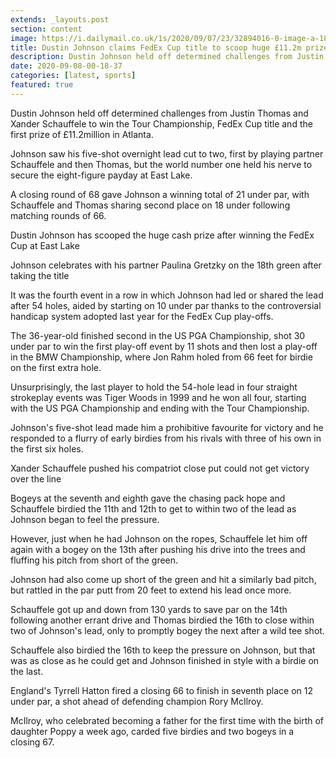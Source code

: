 ```yaml
---
extends: _layouts.post
section: content
image: https://i.dailymail.co.uk/1s/2020/09/07/23/32894016-0-image-a-18_1599519431189.jpg 
title: Dustin Johnson claims FedEx Cup title to scoop huge £11.2m prize pot at East Lake 
description: Dustin Johnson held off determined challenges from Justin Thomas and Xander Schauffele to win the Tour Championship, FedEx Cup title and the first prize of £11.2million in Atlanta. 
date: 2020-09-08-00-18-37 
categories: [latest, sports] 
featured: true 
--- 
```

Dustin Johnson held off determined challenges from Justin Thomas and Xander Schauffele to win the Tour Championship, FedEx Cup title and the first prize of £11.2million in Atlanta.

Johnson saw his five-shot overnight lead cut to two, first by playing partner Schauffele and then Thomas, but the world number one held his nerve to secure the eight-figure payday at East Lake.

A closing round of 68 gave Johnson a winning total of 21 under par, with Schauffele and Thomas sharing second place on 18 under following matching rounds of 66.

Dustin Johnson has scooped the huge cash prize after winning the FedEx Cup at East Lake

Johnson celebrates with his partner Paulina Gretzky on the 18th green after taking the title

It was the fourth event in a row in which Johnson had led or shared the lead after 54 holes, aided by starting on 10 under par thanks to the controversial handicap system adopted last year for the FedEx Cup play-offs.

The 36-year-old finished second in the US PGA Championship, shot 30 under par to win the first play-off event by 11 shots and then lost a play-off in the BMW Championship, where Jon Rahm holed from 66 feet for birdie on the first extra hole.

Unsurprisingly, the last player to hold the 54-hole lead in four straight strokeplay events was Tiger Woods in 1999 and he won all four, starting with the US PGA Championship and ending with the Tour Championship.

Johnson's five-shot lead made him a prohibitive favourite for victory and he responded to a flurry of early birdies from his rivals with three of his own in the first six holes.

Xander Schauffele pushed his compatriot close put could not get victory over the line 

Bogeys at the seventh and eighth gave the chasing pack hope and Schauffele birdied the 11th and 12th to get to within two of the lead as Johnson began to feel the pressure.

However, just when he had Johnson on the ropes, Schauffele let him off again with a bogey on the 13th after pushing his drive into the trees and fluffing his pitch from short of the green.

Johnson had also come up short of the green and hit a similarly bad pitch, but rattled in the par putt from 20 feet to extend his lead once more.

Schauffele got up and down from 130 yards to save par on the 14th following another errant drive and Thomas birdied the 16th to close within two of Johnson's lead, only to promptly bogey the next after a wild tee shot.

Schauffele also birdied the 16th to keep the pressure on Johnson, but that was as close as he could get and Johnson finished in style with a birdie on the last.

England's Tyrrell Hatton fired a closing 66 to finish in seventh place on 12 under par, a shot ahead of defending champion Rory McIlroy.

McIlroy, who celebrated becoming a father for the first time with the birth of daughter Poppy a week ago, carded five birdies and two bogeys in a closing 67.

